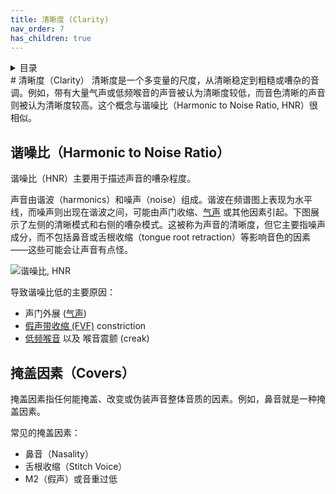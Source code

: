 ```yaml
---
title: 清晰度 (Clarity)
nav_order: 7
has_children: true
---
```

<details closed markdown="block">
  <summary>
    目录
  </summary>
{: .text-delta }
1. TOC
{:toc}
</details>
# 清晰度（Clarity）
清晰度是一个多变量的尺度，从清晰稳定到粗糙或嘈杂的音调。例如，带有大量气声或低频喉音的声音被认为清晰度较低，而音色清晰的声音则被认为清晰度较高。这个概念与谐噪比（Harmonic to Noise Ratio, HNR）很相似。

## 谐噪比（Harmonic to Noise Ratio）
谐噪比（HNR）主要用于描述声音的嘈杂程度。

声音由谐波（harmonics）和噪声（noise）组成。谐波在频谱图上表现为水平线，而噪声则出现在谐波之间，可能由声门收缩、[气声](../clarity/breathiness) 或其他因素引起。下图展示了左侧的清晰模式和右侧的嘈杂模式。这被称为声音的清晰度，但它主要指噪声成分，而不包括鼻音或舌根收缩（tongue root retraction）等影响音色的因素——这些可能会让声音有点怪。

![谐噪比, HNR](/img/hnr.png)

导致谐噪比低的主要原因：
- 声门外展 ([气声](breathiness))
- [假声带收缩 (FVF)](FVF) constriction
- [低频喉音](../other-resources/mechanisms#m0) 以及 喉音震颤 (creak)

## 掩盖因素（Covers）
掩盖因素指任何能掩盖、改变或伪装声音整体音质的因素。例如，鼻音就是一种掩盖因素。

常见的掩盖因素：
- 鼻音（Nasality）
- 舌根收缩（Stitch Voice）
- M2（假声）或音重过低
